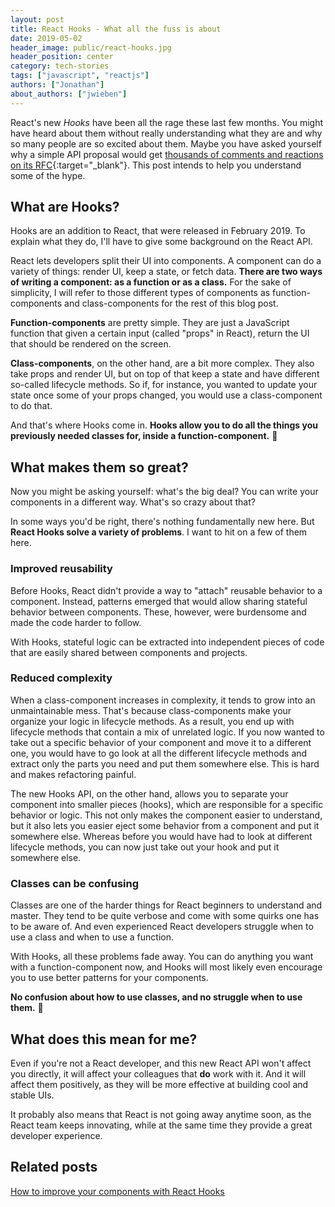 ```yaml
---
layout: post
title: React Hooks - What all the fuss is about
date: 2019-05-02
header_image: public/react-hooks.jpg
header_position: center
category: tech-stories
tags: ["javascript", "reactjs"]
authors: ["Jonathan"]
about_authors: ["jwieben"]
---
```


React's new _Hooks_ have been all the rage these last few months. You might have heard about them without really understanding what they are and why so many people are so excited about them. Maybe you have asked yourself why a simple API proposal would get [thousands of comments and reactions on its RFC](https://github.com/reactjs/rfcs/pull/68){:target="_blank"}. This post intends to help you understand some of the hype.

## What are Hooks?

Hooks are an addition to React, that were released in February 2019. To explain what they do, I'll have to give some background on the React API.

React lets developers split their UI into components. A component can do a variety of things: render UI, keep a state, or fetch data. **There are two ways of writing a component: as a function or as a class.** For the sake of simplicity, I will refer to those different types of components as function-components and class-components for the rest of this blog post.

**Function-components** are pretty simple. They are just a JavaScript function that given a certain input (called "props" in React), return the UI that should be rendered on the screen.

**Class-components**, on the other hand, are a bit more complex. They also take props and render UI, but on top of that keep a state and have different so-called lifecycle methods. So if, for instance, you wanted to update your state once some of your props changed, you would use a class-component to do that.

And that's where Hooks come in. **Hooks allow you to do all the things you previously needed classes for, inside a function-component.** 🎉

## What makes them so great?

Now you might be asking yourself: what's the big deal? You can write your components in a different way. What's so crazy about that?

In some ways you'd be right, there's nothing fundamentally new here. But **React Hooks solve a variety of problems**. I want to hit on a few of them here.

### Improved reusability

Before Hooks, React didn't provide a way to "attach" reusable behavior to a component. Instead, patterns emerged that would allow sharing stateful behavior between components. These, however, were burdensome and made the code harder to follow.

With Hooks, stateful logic can be extracted into independent pieces of code that are easily shared between components and projects.

### Reduced complexity

When a class-component increases in complexity, it tends to grow into an unmaintainable mess. That's because class-components make your organize your logic in lifecycle methods. As a result, you end up with lifecycle methods that contain a mix of unrelated logic. If you now wanted to take out a specific behavior of your component and move it to a different one, you would have to go look at all the different lifecycle methods and extract only the parts you need and put them somewhere else. This is hard and makes refactoring painful.

The new Hooks API, on the other hand, allows you to separate your component into smaller pieces (hooks), which are responsible for a specific behavior or logic. This not only makes the component easier to understand, but it also lets you easier eject some behavior from a component and put it somewhere else. Whereas before you would have had to look at different lifecycle methods, you can now just take out your hook and put it somewhere else.

### Classes can be confusing

Classes are one of the harder things for React beginners to understand and master. They tend to be quite verbose and come with some quirks one has to be aware of. And even experienced React developers struggle when to use a class and when to use a function.

With Hooks, all these problems fade away. You can do anything you want with a function-component now, and Hooks will most likely even encourage you to use better patterns for your components.

**No confusion about how to use classes, and no struggle when to use them.** 🎉

## What does this mean for me?

Even if you're not a React developer, and this new React API won't affect you directly, it will affect your colleagues that **do** work with it. And it will affect them positively, as they will be more effective at building cool and stable UIs.

It probably also means that React is not going away anytime soon, as the React team keeps innovating, while at the same time they provide a great developer experience.

## Related posts

[How to improve your components with React Hooks](/blog/coding/how-to-improve-your-components-with-react-hooks/)

